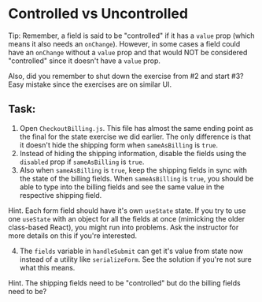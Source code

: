 # Controlled vs Uncontrolled

Tip: Remember, a field is said to be "controlled" if it has a `value` prop (which means it also needs an `onChange`). However, in some cases a field could have an `onChange` without a `value` prop and that would NOT be considered "controlled" since it doesn't have a `value` prop.

Also, did you remember to shut down the exercise from #2 and start #3? Easy mistake since the exercises are on similar UI.

## Task:

1. Open `CheckoutBilling.js`. This file has almost the same ending point as the final for the state exercise we did earlier. The only difference is that it doesn't hide the shipping form when `sameAsBilling` is `true`.
2. Instead of hiding the shipping information, disable the fields using the `disabled` prop if `sameAsBilling` is `true`.
3. Also when `sameAsBilling` is `true`, keep the shipping fields in sync with the state of the billing fields. When `sameAsBilling` is `true`, you should be able to type into the billing fields and see the same value in the respective shipping field.

Hint. Each form field should have it's own `useState` state. If you try to use one `useState` with an object for all the fields at once (mimicking the older class-based React), you might run into problems. Ask the instructor for more details on this if you're interested.

4. The `fields` variable in `handleSubmit` can get it's value from state now instead of a utility like `serializeForm`. See the solution if you're not sure what this means.

Hint. The shipping fields need to be "controlled" but do the billing fields need to be?
